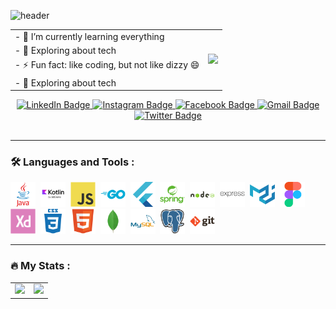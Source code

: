 
![header](https://capsule-render.vercel.app/api?type=transparent&fontColor=0575E6&height=100&section=header&text=Fahrizalvianaz&fontSize=80&fontAlignY=45)


<table style="border:none" align="center">
     <tr><td>- 🔭 I’m currently learning everything</td> <td rowspan="4"><img src="https://media.giphy.com/media/gjrYDwbjnK8x36xZIO/giphy.gif" width="200"/> </td></tr> 
     <tr><td>- 🌱 Exploring about tech</td> </tr>
     <tr><td>- ⚡ Fun fact: like coding, but not like dizzy 😄</td></tr>
     <tr><td>- 🌱 Exploring about tech</td> </tr>   
</table>




<div id="badges" align="center">
  <a href="https://www.linkedin.com/in/fahrizal-shofyan-aziz-40905a224/">
    <img src="https://img.shields.io/badge/LinkedIn-blue?style=for-the-badge&logo=linkedin&logoColor=white" alt="LinkedIn Badge"/>
  </a>
  <a href="https://www.instagram.com/fahrizalvian/">
    <img src="https://img.shields.io/badge/Instagram-red?logo=Instagram&logoColor=white&style=for-the-badge" alt="Instagram Badge"/>
  </a>
  <a href="https://www.facebook.com/fahrizal.viaz">
    <img src="https://img.shields.io/badge/Facebook-blue?logo=Facebook&logoColor=white&style=for-the-badge" alt="Facebook Badge"/>
  </a>
    <a href="mailto:fahrizalshofyanaziz@gmail.com">
    <img src="https://img.shields.io/badge/Gmail-red?logo=Gmail&logoColor=white&style=for-the-badge" alt="Gmail Badge"/>
  </a>
  <a href="https://twitter.com/Kodratt4">
    <img src="https://img.shields.io/badge/Twitter-blue?logo=Twitter&logoColor=white&style=for-the-badge" alt="Twitter Badge"/>
  </a>
</div>
<div  align="center">
<img src="https://komarev.com/ghpvc/?username=fahrizalvianaz&style=flat-square&color=blue" alt=""/>
</div>


<hr>


### :hammer_and_wrench: Languages and Tools :
<div style="background-color=white">

  <img src="https://github.com/devicons/devicon/blob/master/icons/java/java-original-wordmark.svg" title="Java" alt="Java" width="40" height="40"/>&nbsp;
  <img src="https://github.com/devicons/devicon/blob/master/icons/kotlin/kotlin-original-wordmark.svg" title="Java" alt="Java" width="40" height="40"/>&nbsp;
  <img src="https://github.com/devicons/devicon/blob/master/icons/javascript/javascript-original.svg" title="JavaScript" alt="JavaScript" width="40" height="40"/>&nbsp;
  <img src="https://github.com/devicons/devicon/blob/master/icons/go/go-original-wordmark.svg" title="Golang" alt="Golang" width="40" height="40"/>&nbsp;
  <img src="https://github.com/devicons/devicon/blob/master/icons/flutter/flutter-original.svg" title="Flutter" alt="Flutter" width="40" height="40"/>&nbsp;
  <img src="https://github.com/devicons/devicon/blob/master/icons/spring/spring-original-wordmark.svg" title="Spring" alt="Spring" width="40" height="40"/>&nbsp;
  <img src="https://github.com/devicons/devicon/blob/master/icons/nodejs/nodejs-original-wordmark.svg" title="NodeJS" alt="NodeJS" width="40" height="40"/>&nbsp;
  <img src="https://github.com/devicons/devicon/blob/master/icons/express/express-original-wordmark.svg" title="ExpressJS" alt="ExpressJS" width="40" height="40"/>&nbsp;
  <img src="https://github.com/devicons/devicon/blob/master/icons/materialui/materialui-original.svg" title="Material UI" alt="Material UI" width="40" height="40"/>&nbsp;
  <img src="https://github.com/devicons/devicon/blob/master/icons/figma/figma-original.svg" title="Material UI" alt="Material UI" width="40" height="40"/>&nbsp;
  <img src="https://github.com/devicons/devicon/blob/master/icons/xd/xd-plain.svg" title="Adobe XD" alt="Adobe XD" width="40" height="40"/>&nbsp;
  <img src="https://github.com/devicons/devicon/blob/master/icons/css3/css3-plain-wordmark.svg"  title="CSS3" alt="CSS" width="40" height="40"/>&nbsp;
  <img src="https://github.com/devicons/devicon/blob/master/icons/html5/html5-original.svg" title="HTML5" alt="HTML" width="40" height="40"/>&nbsp;
  <img src="https://github.com/devicons/devicon/blob/master/icons/mongodb/mongodb-original.svg" title="MongoDB"  alt="MongoDB" width="40" height="40"/>&nbsp;
  <img src="https://github.com/devicons/devicon/blob/master/icons/mysql/mysql-original-wordmark.svg" title="MySQL"  alt="MySQL" width="40" height="40"/>&nbsp;
  <img src="https://github.com/devicons/devicon/blob/master/icons/postgresql/postgresql-original.svg" title="Postgre SQL" alt="Postgre SQL" width="40" height="40"/>&nbsp;
  <img src="https://github.com/devicons/devicon/blob/master/icons/git/git-original-wordmark.svg" title="Git" alt="Git" width="40" height="40"/>
  
</div>

<hr>

### :fire: My Stats :

<table>
     <tr>
          <td>
               <img src="https://streak-stats.demolab.com/?user=fahrizalvianaz&theme=dark"/>
          </td>
          <td>
               <img src="https://github-readme-stats.vercel.app/api/top-langs/?username=fahrizalvianaz&layout=donut&theme=vision-friendly-dark"/>
          </td>
     </tr>
</table>







<!--
**fahrizalvianaz/fahrizalvianaz** is a ✨ _special_ ✨ repository because its `README.md` (this file) appears on your GitHub profile.

Here are some ideas to get you started:

- 🔭 I’m currently working on ...
- 🌱 I’m currently learning ...
- 👯 I’m looking to collaborate on ...
- 🤔 I’m looking for help with ...
- 💬 Ask me about ...
- 📫 How to reach me: ...
- 😄 Pronouns: ...
- ⚡ Fun fact: ...
-->
